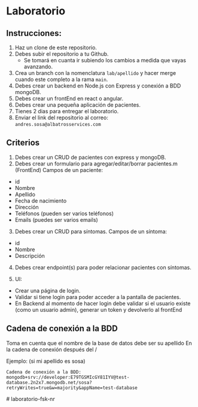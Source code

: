 # Laboratorio

## Instrucciones:

1. Haz un clone de este repositorio.
2. Debes subir el repositorio a tu Github.
   - Se tomará en cuanta ir subiendo los cambios a medida que vayas avanzando.
3. Crea un branch con la nomenclatura `lab/apellido` y hacer merge cuando este completo a la rama `main`.
4. Debes crear un backend en Node.js con Express y conexión a BDD mongoDB.
5. Debes crear un frontEnd en react o angular.
6. Debes crear una pequeña aplicación de pacientes.
7. Tienes 2 dias para entregar el laboratorio.
8. Enviar el link del repositorio al correo: `andres.sosa@albatrosservices.com`

## Criterios

1. Debes crear un CRUD de pacientes con express y mongoDB.
2. Debes crear un formulario para agregar/editar/borrar pacientes.m (FrontEnd)
Campos de un paciente:
- id
- Nombre
- Apellido
- Fecha de nacimiento
- Dirección
- Teléfonos (pueden ser varios teléfonos)
- Emails (puedes ser varios emails)

3. Debes crear un CRUD para síntomas.
Campos de un síntoma:
- id
- Nombre
- Descripción

4. Debes crear endpoint(s) para poder relacionar pacientes con síntomas.

5. UI: 
- Crear una página de login.
- Validar si tiene login para poder acceder a la pantalla de pacientes.
- En Backend al momento de hacer login debe validar si el usuario existe (como un usuario admin), generar un token y devolverlo al frontEnd

## Cadena de conexión a la BDD 
Toma en cuenta que el nombre de la base de datos debe ser su apellido
En la cadena de conexión después del /<apellido>

Ejemplo: (si mi apellido es sosa)

`Cadena de conexión a la BDD: mongodb+srv://developer:E79TGSMIcGY81IYV@test-database.2n2x7.mongodb.net/sosa?retryWrites=true&w=majority&appName=test-database`

#   l a b o r a t o r i o - f s k - n r  
 
